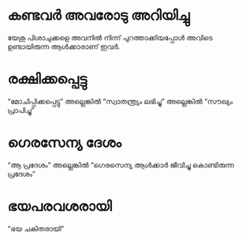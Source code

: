 # കണ്ടവർ അവരോടു അറിയിച്ചു
യേശു പിശാചുക്കളെ അവനിൽ നിന്ന് പുറത്താക്കിയപ്പോൾ അവിടെ ഉണ്ടായിരുന്ന ആൾക്കാരാണ് ഇവർ.
# രക്ഷിക്കപ്പെട്ടു
“മോചിപ്പിക്കപ്പെട്ടു” അല്ലെങ്കിൽ “സ്വാതന്ത്ര്യം ലഭിച്ചു” അല്ലെങ്കിൽ “സൗഖ്യം പ്രാപിച്ചു”
# ഗെരസേന്യ ദേശം
“ആ പ്രദേശം” അല്ലെങ്കിൽ “ഗെരസെന്യ ആൾക്കാർ ജീവിച്ചു കൊണ്ടിരുന്ന പ്രദേശം”
# ഭയപരവശരായി
“ഭയ ചകിതരായി”
